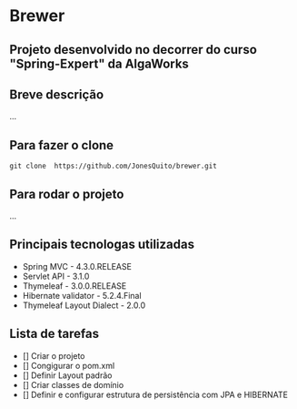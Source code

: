 # Brewer

## Projeto desenvolvido no decorrer do curso "Spring-Expert" da AlgaWorks

## Breve descrição
...


## Para fazer o clone
`git clone  https://github.com/JonesQuito/brewer.git`

## Para rodar o projeto
...

## Principais tecnologas utilizadas
- Spring MVC          -   4.3.0.RELEASE
- Servlet API         -   3.1.0
- Thymeleaf           -   3.0.0.RELEASE
- Hibernate validator -   5.2.4.Final
- Thymeleaf Layout Dialect - 2.0.0

## Lista de tarefas
- [] Criar o projeto
- [] Congigurar o pom.xml
- [] Definir Layout padrão
- [] Criar classes de domínio
- [] Definir e configurar estrutura de persistência com JPA e HIBERNATE
